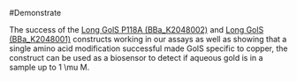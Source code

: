 #Demonstrate

The success of the [Long GolS P118A (BBa_K2048002)](http://parts.igem.org/wiki/index.php?title=Part:BBa_K2048002) and [Long GolS (BBa_K2048001)](http://parts.igem.org/wiki/index.php?title=Part:BBa_K2048001) constructs working in our assays as well as showing that a single amino acid modification successful made GolS specific to copper, the construct can be used as a biosensor to detect if aqueous gold is in a sample up to 1 \mu M.


<!-- Here you can describe the results of your project and your future plans.

##### What should this page contain?

*   Clearly and objectively describe the results of your work.
*   Future plans for the project
*   Considerations for replicating the experiments

##### Project Achievements

You can also include a list of bullet points (and links) of the successes and failures you have had over your summer. It is a quick reference page for the judges to see what you achieved during your summer.

*   A list of linked bullet points of the successful results during your project
*   A list of linked bullet points of the unsuccessful results during your project. This is about being scientifically honest. If you worked on an area for a long time with no success, tell us so we know where you put your effort.

##### Inspiration

See how other teams presented their results.

*   [2014 TU Darmstadt](http://2014.igem.org/Team:TU_Darmstadt/Results/Pathway)
*   [2014 Imperial](http://2014.igem.org/Team:Imperial/Results)
*   [2014 Paris Bettencourt](http://2014.igem.org/Team:Paris_Bettencourt/Results) -->

